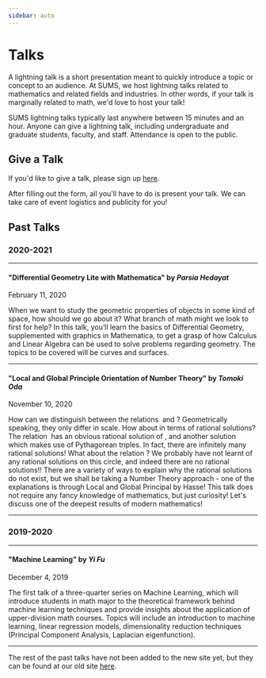```yaml
---
sidebar: auto
---
```


# Talks

A lightning talk is a short presentation meant to quickly introduce a topic or concept to an audience.
At SUMS, we host lightning talks related to mathematics and related fields and industries.
In other words, if your talk is marginally related to math, we'd love to host your talk!

SUMS lightning talks typically last anywhere between 15 minutes and an hour.
Anyone can give a lightning talk, including undergraduate and graduate students, faculty, and staff.
Attendance is open to the public.

## Give a Talk

If you'd like to give a talk, please sign up [here](https://docs.google.com/forms/d/e/1FAIpQLSefEvAMlDd06Jf318iMdYKPk83VB35xaj89zQL2VZFoyOKklA/viewform).

After filling out the form, all you'll have to do is present your talk.
We can take care of event logistics and publicity for you!

## Past Talks

### 2020-2021

---

#### "Differential Geometry Lite with Mathematica" by *Parsia Hedayat*

<time datetime="2021-02-11">February 11, 2020</time>

When we want to study the geometric properties of objects in some kind of space, how should we go about it?
What branch of math might we look to first for help?
In this talk, you’ll learn the basics of Differential Geometry, supplemented with graphics in Mathematica, to get a grasp of how Calculus and Linear Algebra can be used to solve problems regarding geometry.
The topics to be covered will be curves and surfaces.

---

#### "Local and Global Principle Orientation of Number Theory" by *Tomoki Oda*

<time datetime="2020-11-10">November 10, 2020</time>

How can we distinguish between the relations <Math>x^2 + y^2 = 1</Math> and <Math>x^2 + y^2 = 3</Math>?
Geometrically speaking, they only differ in scale.
How about in terms of rational solutions?
The relation <Math>x^2 + y^2 = 1</Math> has an obvious rational solution of <Math>(1, 0)</Math>, and another solution <Math>(3/5, 4/5)</Math> which makes use of Pythagorean triples.
In fact, there are infinitely many rational solutions!
What about the relation <Math>x^2 + y^2 = 3</Math>?
We probably have not learnt of any rational solutions on this circle, and indeed there are no rational solutions!!
There are a variety of ways to explain why the rational solutions do not exist, but we shall be taking a Number Theory approach - one of the explanations is through Local and Global Principal by Hasse!
This talk does not require any fancy knowledge of mathematics, but just curiosity!
Let's discuss one of the deepest results of modern mathematics!

---

### 2019-2020

---

#### "Machine Learning" by *Yi Fu*

<time datetime="2019-12-04">December 4, 2019</time>

The first talk of a three-quarter series on Machine Learning, which will introduce students in math major to the theoretical framework behind machine learning techniques and provide insights about the application of upper-division math courses.
Topics will include an introduction to machine learning, linear regression models, dimensionality reduction techniques (Principal Component Analysis, Laplacian eigenfunction).

---

The rest of the past talks have not been added to the new site yet, but they can be found at our old site [here](/legacy-talks/).
